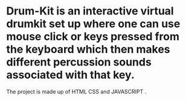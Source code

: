 # Drum-Kit is an interactive virtual drumkit set up where one can use mouse click or keys pressed from the keyboard which then makes different percussion sounds associated with that key.
The project is made up of HTML CSS and JAVASCRIPT .
